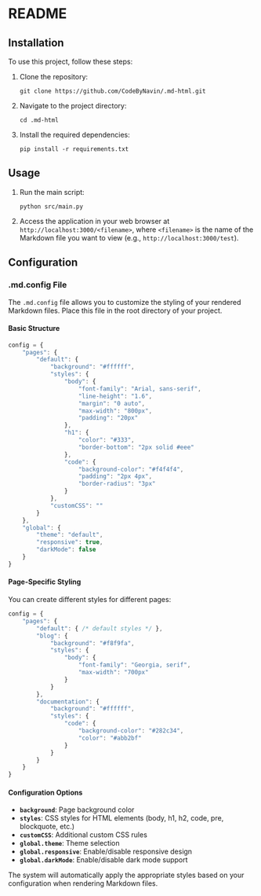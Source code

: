 # README

## Installation

To use this project, follow these steps:

1. Clone the repository:
   ```
   git clone https://github.com/CodeByNavin/.md-html.git
   ```
2. Navigate to the project directory:
   ```
   cd .md-html
   ```
3. Install the required dependencies:
   ```
   pip install -r requirements.txt
   ```

## Usage

1. Run the main script:
   ```
   python src/main.py
   ```
2. Access the application in your web browser at `http://localhost:3000/<filename>`, where `<filename>` is the name of the Markdown file you want to view (e.g., `http://localhost:3000/test`).

## Configuration

### .md.config File

The `.md.config` file allows you to customize the styling of your rendered Markdown files. Place this file in the root directory of your project.

#### Basic Structure

```javascript
config = {
    "pages": {
        "default": {
            "background": "#ffffff",
            "styles": {
                "body": {
                    "font-family": "Arial, sans-serif",
                    "line-height": "1.6",
                    "margin": "0 auto",
                    "max-width": "800px",
                    "padding": "20px"
                },
                "h1": {
                    "color": "#333",
                    "border-bottom": "2px solid #eee"
                },
                "code": {
                    "background-color": "#f4f4f4",
                    "padding": "2px 4px",
                    "border-radius": "3px"
                }
            },
            "customCSS": ""
        }
    },
    "global": {
        "theme": "default",
        "responsive": true,
        "darkMode": false
    }
}
```

#### Page-Specific Styling

You can create different styles for different pages:

```javascript
config = {
    "pages": {
        "default": { /* default styles */ },
        "blog": {
            "background": "#f8f9fa",
            "styles": {
                "body": {
                    "font-family": "Georgia, serif",
                    "max-width": "700px"
                }
            }
        },
        "documentation": {
            "background": "#ffffff",
            "styles": {
                "code": {
                    "background-color": "#282c34",
                    "color": "#abb2bf"
                }
            }
        }
    }
}
```

#### Configuration Options

- **`background`**: Page background color
- **`styles`**: CSS styles for HTML elements (body, h1, h2, code, pre, blockquote, etc.)
- **`customCSS`**: Additional custom CSS rules
- **`global.theme`**: Theme selection
- **`global.responsive`**: Enable/disable responsive design
- **`global.darkMode`**: Enable/disable dark mode support

The system will automatically apply the appropriate styles based on your configuration when rendering Markdown files.
